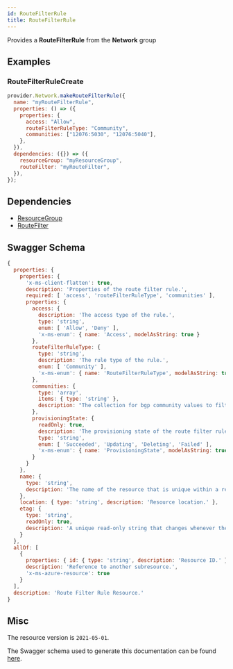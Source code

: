 ```yaml
---
id: RouteFilterRule
title: RouteFilterRule
---
```

Provides a **RouteFilterRule** from the **Network** group
## Examples
### RouteFilterRuleCreate
```js
provider.Network.makeRouteFilterRule({
  name: "myRouteFilterRule",
  properties: () => ({
    properties: {
      access: "Allow",
      routeFilterRuleType: "Community",
      communities: ["12076:5030", "12076:5040"],
    },
  }),
  dependencies: ({}) => ({
    resourceGroup: "myResourceGroup",
    routeFilter: "myRouteFilter",
  }),
});

```
## Dependencies
- [ResourceGroup](../Resources/ResourceGroup.md)
- [RouteFilter](../Network/RouteFilter.md)
## Swagger Schema
```js
{
  properties: {
    properties: {
      'x-ms-client-flatten': true,
      description: 'Properties of the route filter rule.',
      required: [ 'access', 'routeFilterRuleType', 'communities' ],
      properties: {
        access: {
          description: 'The access type of the rule.',
          type: 'string',
          enum: [ 'Allow', 'Deny' ],
          'x-ms-enum': { name: 'Access', modelAsString: true }
        },
        routeFilterRuleType: {
          type: 'string',
          description: 'The rule type of the rule.',
          enum: [ 'Community' ],
          'x-ms-enum': { name: 'RouteFilterRuleType', modelAsString: true }
        },
        communities: {
          type: 'array',
          items: { type: 'string' },
          description: "The collection for bgp community values to filter on. e.g. ['12076:5010','12076:5020']."
        },
        provisioningState: {
          readOnly: true,
          description: 'The provisioning state of the route filter rule resource.',
          type: 'string',
          enum: [ 'Succeeded', 'Updating', 'Deleting', 'Failed' ],
          'x-ms-enum': { name: 'ProvisioningState', modelAsString: true }
        }
      }
    },
    name: {
      type: 'string',
      description: 'The name of the resource that is unique within a resource group. This name can be used to access the resource.'
    },
    location: { type: 'string', description: 'Resource location.' },
    etag: {
      type: 'string',
      readOnly: true,
      description: 'A unique read-only string that changes whenever the resource is updated.'
    }
  },
  allOf: [
    {
      properties: { id: { type: 'string', description: 'Resource ID.' } },
      description: 'Reference to another subresource.',
      'x-ms-azure-resource': true
    }
  ],
  description: 'Route Filter Rule Resource.'
}
```
## Misc
The resource version is `2021-05-01`.

The Swagger schema used to generate this documentation can be found [here](https://github.com/Azure/azure-rest-api-specs/tree/main/specification/network/resource-manager/Microsoft.Network/stable/2021-05-01/routeFilter.json).
